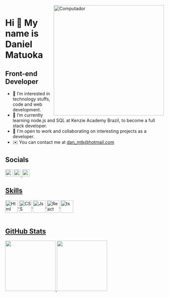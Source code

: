 <img src="https://raw.githubusercontent.com/MicaelliMedeiros/micaellimedeiros/master/image/computer-illustration.png" min-width="400px" max-width="400px" width="350px" align="right" alt="Computador">

Hi 👋 My name is Daniel Matuoka
===============================

Front-end Developer
-------------------

- 👀 I’m interested in technology stuffs, code and web development.
- 🌱 I’m currently learning node.js and SQL at Kenzie Academy Brazil, to become a full stack developer.
- 🤝 I'm open to work and collaborating on interesting projects as a developer.
- ✉️  You can contact me at [dan\_mtk@hotmail.com](mailto:dan_mtk@hotmail.com)


## Socials
<a target="_blank" href="https://www.linkedin.com/in/danielmatuoka/">
<img height="23" src="https://img.shields.io/badge/-LinkedIn-blue?style=flat-square&logo=Linkedin&logoColor=white&link=https://www.linkedin.com/in/danielmatuoka/"/></a> 
<a target="_blank" href="https://www.instagram.com/dan_mtk_/">
<img height="23" src="https://img.shields.io/badge/-dan_mtk_-E4405F?style=flat-square&logo=instagram&logoColor=white"
</a>
<a target="_blank" href="https://www.codewars.com/users/dan-matuoka">
<img height="23" src="https://img.shields.io/badge/-Codewars-B1361E?style=flat-square&logo=Codewars&logoColor=white"
</a>

## Skills
<div style="display: inline_block">
<a href="https://github.com/danmatuoka">
 <img align="center" alt="Html" height="40" width="40" src="https://cdn.jsdelivr.net/gh/devicons/devicon/icons/html5/html5-original-wordmark.svg" />
 <img align="center" alt="CSS" height="40" width="40" src="https://cdn.jsdelivr.net/gh/devicons/devicon/icons/css3/css3-original-wordmark.svg" />
 <img align="center" alt="Js" height="40" width="40" src="https://cdn.jsdelivr.net/gh/devicons/devicon/icons/javascript/javascript-plain.svg" />
 <img align="center" alt="React" height="40" width="40" src="https://cdn.jsdelivr.net/gh/devicons/devicon/icons/react/react-original.svg" />
 <img align="center" alt="ts" height="40" width="40" src="https://cdn.jsdelivr.net/gh/devicons/devicon/icons/typescript/typescript-original.svg" />
</div>

<br>

## GitHub Stats
<div>
<a href="https://github.com/danmatuoka">
<img height="160em" src="https://github-readme-stats.vercel.app/api?username=danmatuoka&show_icons=true&theme=cobalt"/> 
<img height="160em" src="https://github-readme-stats.vercel.app/api/top-langs/?username=danmatuoka&layout=compact&langs_count=7&theme=cobalt"/>
</div>

<!---
danmatuoka/danmatuoka is a ✨ special ✨ repository because its `README.md` (this file) appears on your GitHub profile.
You can click the Preview link to take a look at your changes.
--->
